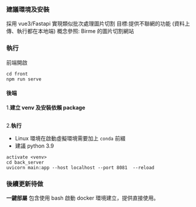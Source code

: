 ### 建議環境及安裝
採用 vue3/Fastapi 實現類似批次處理圖片切割
目標:提供不聯網的功能 (資料上傳、執行都在本地端)
概念參照: Birme 的圖片切割網站

### 執行
前端開啟
```
cd front
npm run serve
```

#### 後端
1.**建立 venv 及安裝依賴 package**
```

```

2.**執行**
- Linux 環境在啟動虛擬環境需要加上 `conda` 前綴
- 建議 python 3.9
```
activate <venv>
cd back_server
uvicorn main:app --host localhost --port 8081  --reload

```



### 後續更新待做
**一鍵部屬**
包含使用 bash 啟動 docker 環境建立，提供直接使用。